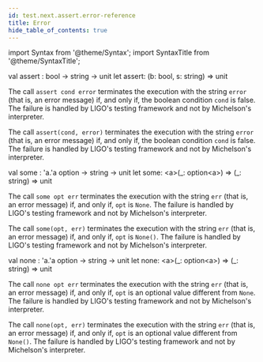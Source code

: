 ```yaml
---
id: test.next.assert.error-reference
title: Error
hide_table_of_contents: true
---
```

import Syntax from '@theme/Syntax';
import SyntaxTitle from '@theme/SyntaxTitle';



<SyntaxTitle syntax="cameligo">
val assert : bool -&gt; string -&gt; unit
</SyntaxTitle>
<SyntaxTitle syntax="jsligo">
let assert: (b: bool, s: string) =&gt; unit
</SyntaxTitle>
<Syntax syntax="cameligo">

The call `assert cond error` terminates the execution
          with the string `error` (that is, an error message) if, and only
          if, the boolean condition `cond` is false. The failure is handled
          by LIGO's testing framework and not by Michelson's interpreter.

</Syntax>

<Syntax syntax="jsligo">

The call `assert(cond, error)` terminates the execution
          with the string `error` (that is, an error message) if, and only
          if, the boolean condition `cond` is false. The failure is handled
          by LIGO's testing framework and not by Michelson's interpreter.

</Syntax>


<SyntaxTitle syntax="cameligo">
val some : &#39;a.&#39;a option -&gt; string -&gt; unit
</SyntaxTitle>
<SyntaxTitle syntax="jsligo">
let some: &lt;a&gt;(&#95;: option&lt;a&gt;) =&gt; (&#95;: string) =&gt; unit
</SyntaxTitle>
<Syntax syntax="cameligo">

The call `some opt err` terminates the execution
          with the string `err` (that is, an error message) if, and only if,
          `opt` is `None`. The failure is handled by LIGO's testing
          framework and not by Michelson's interpreter.

</Syntax>

<Syntax syntax="jsligo">

The call `some(opt, err)` terminates the
          execution with the string `err` (that is, an error message) if,
          and only if, `opt` is `None()`. The failure is handled by LIGO's
          testing framework and not by Michelson's interpreter.

</Syntax>


<SyntaxTitle syntax="cameligo">
val none : &#39;a.&#39;a option -&gt; string -&gt; unit
</SyntaxTitle>
<SyntaxTitle syntax="jsligo">
let none: &lt;a&gt;(&#95;: option&lt;a&gt;) =&gt; (&#95;: string) =&gt; unit
</SyntaxTitle>
<Syntax syntax="cameligo">

The call `none opt err` terminates the execution
          with the string `err` (that is, an error message) if, and only if,
          `opt` is an optional value different from `None`. The failure is
          handled by LIGO's testing framework and not by Michelson's
          interpreter.

</Syntax>

<Syntax syntax="jsligo">

The call `none(opt, err)` terminates the
          execution with the string `err` (that is, an error message) if,
          and only if, `opt` is an optional value different from
          `None()`. The failure is handled by LIGO's testing framework and
          not by Michelson's interpreter.

</Syntax>
